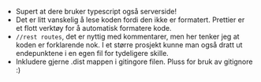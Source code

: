 - Supert at dere bruker typescript også serverside!
- Det er litt vanskelig å lese koden fordi den ikke er formatert. Prettier er et flott verktøy for å automatisk formatere kode.
- `//rest routes`, det er nyttig med kommentarer, men her tenker jeg at koden er forklarende nok. I et større prosjekt kunne man også dratt ut endepunktene i en egen fil for tydeligere skille.
- Inkludere gjerne .dist mappen i gitingore filen. Pluss for bruk av gitignore :) 
